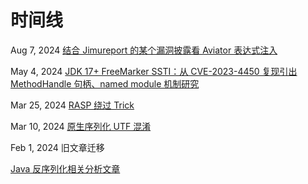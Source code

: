 # 时间线

Aug 7, 2024  [结合 Jimureport 的某个漏洞披露看 Aviator 表达式注入](/docs/java/Expression/Aviator/)

May 4, 2024  [JDK 17+ FreeMarker SSTI：从 CVE-2023-4450 复现引出 MethodHandle 句柄、named module 机制研究](/docs/java/named%20module/)

Mar 25, 2024  [RASP 绕过 Trick](/docs/java/RASP/RASPBypass)

Mar 10, 2024  [原生序列化 UTF 混淆](/docs/PPPYSO/advance/UTFMIX/)

Feb 1, 2024  旧文章迁移

[Java 反序列化相关分析文章](/docs/PPPYSO/)